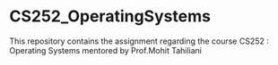 # CS252_OperatingSystems
This repository contains the assignment regarding the course CS252 : Operating Systems mentored by Prof.Mohit Tahiliani
